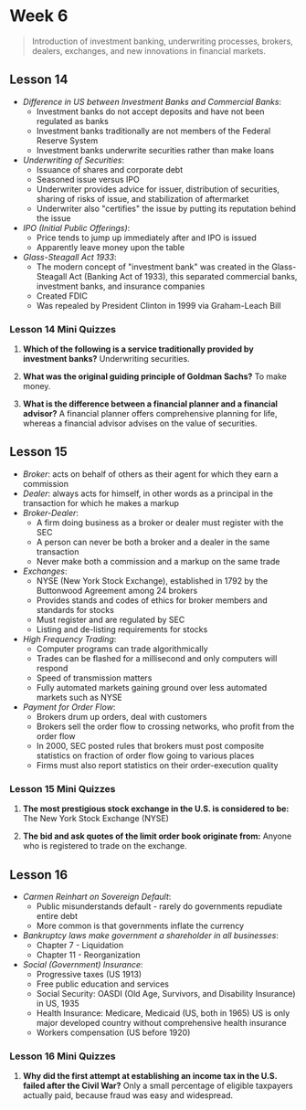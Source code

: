 # Week 6

> Introduction of investment banking, underwriting processes, brokers, dealers, exchanges, and new innovations in financial markets.

## Lesson 14

- _Difference in US between Investment Banks and Commercial Banks_:
  - Investment banks do not accept deposits and have not been regulated as banks
  - Investment banks traditionally are not members of the Federal Reserve System
  - Investment banks underwrite securities rather than make loans
- _Underwriting of Securities_:
  - Issuance of shares and corporate debt
  - Seasoned issue versus IPO
  - Underwriter provides advice for issuer, distribution of securities, sharing of risks of issue, and stabilization of aftermarket
  - Underwriter also "certifies" the issue by putting its reputation behind the issue
- _IPO (Initial Public Offerings)_:
  - Price tends to jump up immediately after and IPO is issued
  - Apparently leave money upon the table
- _Glass-Steagall Act 1933_:
  - The modern concept of "investment bank" was created in the Glass-Steagall Act (Banking Act of 1933), this separated commercial banks, investment banks, and insurance companies
  - Created FDIC
  - Was repealed by President Clinton in 1999 via Graham-Leach Bill

### Lesson 14 Mini Quizzes

1. **Which of the following is a service traditionally provided by investment banks?** Underwriting securities.

2. **What was the original guiding principle of Goldman Sachs?** To make money.

3. **What is the difference between a financial planner and a financial advisor?** A financial planner offers comprehensive planning for life, whereas a financial advisor advises on the value of securities.

## Lesson 15

- _Broker_: acts on behalf of others as their agent for which they earn a commission
- _Dealer_: always acts for himself, in other words as a principal in the transaction for which he makes a markup
- _Broker-Dealer_:
  - A firm doing business as a broker or dealer must register with the SEC
  - A person can never be both a broker and a dealer in the same transaction
  - Never make both a commission and a markup on the same trade
- _Exchanges_:
  - NYSE (New York Stock Exchange), established in 1792 by the Buttonwood Agreement among 24 brokers
  - Provides stands and codes of ethics for broker members and standards for stocks
  - Must register and are regulated by SEC
  - Listing and de-listing requirements for stocks
- _High Frequency Trading_:
  - Computer programs can trade algorithmically
  - Trades can be flashed for a millisecond and only computers will respond
  - Speed of transmission matters
  - Fully automated markets gaining ground over less automated markets such as NYSE
- _Payment for Order Flow_:
  - Brokers drum up orders, deal with customers
  - Brokers sell the order flow to crossing networks, who profit from the order flow
  - In 2000, SEC posted rules that brokers must post composite statistics on fraction of order flow going to various places
  - Firms must also report statistics on their order-execution quality

### Lesson 15 Mini Quizzes

1. **The most prestigious stock exchange in the U.S. is considered to be:** The New York Stock Exchange (NYSE)

2. **The bid and ask quotes of the limit order book originate from:** Anyone who is registered to trade on the exchange.

## Lesson 16

- _Carmen Reinhart on Sovereign Default_:
  - Public misunderstands default - rarely do governments repudiate entire debt
  - More common is that governments inflate the currency
- _Bankruptcy laws make government a shareholder in all businesses_:
  - Chapter 7 - Liquidation
  - Chapter 11 - Reorganization
- _Social (Government) Insurance_:
  - Progressive taxes (US 1913)
  - Free public education and services
  - Social Security: OASDI (Old Age, Survivors, and Disability Insurance) in US, 1935
  - Health Insurance: Medicare, Medicaid (US, both in 1965) US is only major developed country without comprehensive health insurance
  - Workers compensation (US before 1920)

### Lesson 16 Mini Quizzes

1. **Why did the first attempt at establishing an income tax in the U.S. failed after the Civil War?** Only a small percentage of eligible taxpayers actually paid, because fraud was easy and widespread.
